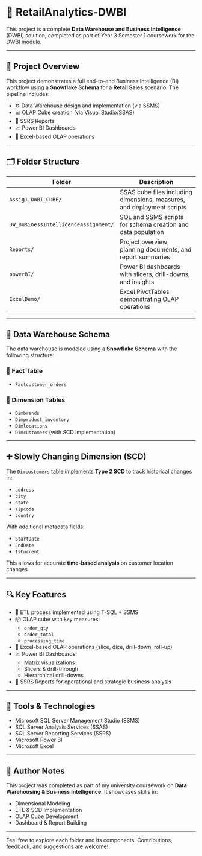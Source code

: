 # 🧠 RetailAnalytics-DWBI

This project is a complete **Data Warehouse and Business Intelligence** (DWBI) solution, completed as part of Year 3 Semester 1 coursework for the DWBI module.

---

## 🧠 Project Overview

This project demonstrates a full end-to-end Business Intelligence (BI) workflow using a **Snowflake Schema** for a **Retail Sales** scenario. The pipeline includes:

- ⚙️ Data Warehouse design and implementation (via SSMS)
- 📊 OLAP Cube creation (via Visual Studio/SSAS)
- 📝 SSRS Reports
- 📈 Power BI Dashboards
- 📁 Excel-based OLAP operations

---

## 🗂️ Folder Structure

| Folder                        | Description                                                       |
|------------------------------|-------------------------------------------------------------------|
| `Assig1_DWBI_CUBE/`          | SSAS cube files including dimensions, measures, and deployment scripts |
| `DW_BusinessIntelligenceAssignment/` | SQL and SSMS scripts for schema creation and data population       |
| `Reports/`                   | Project overview, planning documents, and report summaries        |
| `powerBI/`                   | Power BI dashboards with slicers, drill-downs, and insights       |
| `ExcelDemo/`                 | Excel PivotTables demonstrating OLAP operations                   |

---

## 🧱 Data Warehouse Schema

The data warehouse is modeled using a **Snowflake Schema** with the following structure:

### 🔸 Fact Table
- `Factcustomer_orders`

### 🔹 Dimension Tables
- `Dimbrands`
- `Dimproduct_inventory`
- `Dimlocations`
- `Dimcustomers` (with SCD implementation)

---

## ➕ Slowly Changing Dimension (SCD)

The `Dimcustomers` table implements **Type 2 SCD** to track historical changes in:

- `address`
- `city`
- `state`
- `zipcode`
- `country`

With additional metadata fields:

- `StartDate`
- `EndDate`
- `IsCurrent`

This allows for accurate **time-based analysis** on customer location changes.

---

## 🔍 Key Features

- 💽 ETL process implemented using T-SQL + SSMS
- 📦 OLAP cube with key measures:
  - `order_qty`
  - `order_total`
  - `processing_time`
- 🧪 Excel-based OLAP operations (slice, dice, drill-down, roll-up)
- 📈 Power BI Dashboards:
  - Matrix visualizations
  - Slicers & drill-through
  - Hierarchical drill-downs
- 📝 SSRS Reports for operational and strategic business analysis

---

## 🚀 Tools & Technologies

- Microsoft SQL Server Management Studio (SSMS)
- SQL Server Analysis Services (SSAS)
- SQL Server Reporting Services (SSRS)
- Microsoft Power BI
- Microsoft Excel

---

## 📌 Author Notes

This project was completed as part of my university coursework on **Data Warehousing & Business Intelligence**. It showcases skills in:

- Dimensional Modeling  
- ETL & SCD Implementation  
- OLAP Cube Development  
- Dashboard & Report Building

---

Feel free to explore each folder and its components. Contributions, feedback, and suggestions are welcome!

